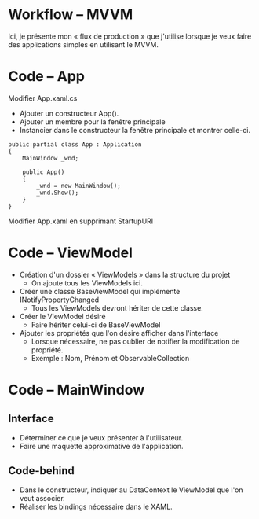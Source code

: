 # Workflow – MVVM

Ici, je présente mon « flux de production » que j&#39;utilise lorsque je veux faire des applications simples en utilisant le MVVM.

# Code – App

Modifier App.xaml.cs

- Ajouter un constructeur App().
- Ajouter un membre pour la fenêtre principale
- Instancier dans le constructeur la fenêtre principale et montrer celle-ci.

```
public partial class App : Application
{
    MainWindow _wnd;

    public App()
    {
        _wnd = new MainWindow();
        _wnd.Show();
    }
}
```

Modifier App.xaml en supprimant StartupURI

# Code – ViewModel

- Création d'un dossier « ViewModels » dans la structure du projet
  - On ajoute tous les ViewModels ici.
- Créer une classe BaseViewModel qui implémente INotifyPropertyChanged
  - Tous les ViewModels devront hériter de cette classe.
- Créer le ViewModel désiré
  - Faire hériter celui-ci de BaseViewModel
- Ajouter les propriétés que l&#39;on désire afficher dans l&#39;interface
  - Lorsque nécessaire, ne pas oublier de notifier la modification de propriété.
  - Exemple : Nom, Prénom et ObservableCollection

# Code – MainWindow

## Interface

- Déterminer ce que je veux présenter à l&#39;utilisateur.
- Faire une maquette approximative de l&#39;application.

## Code-behind

- Dans le constructeur, indiquer au DataContext le ViewModel que l&#39;on veut associer.
- Réaliser les bindings nécessaire dans le XAML.
